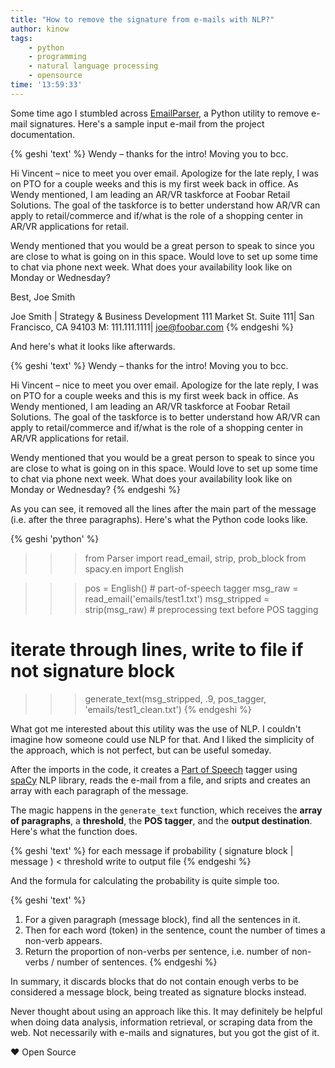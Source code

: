 ```yaml
---
title: "How to remove the signature from e-mails with NLP?"
author: kinow
tags: 
    - python
    - programming
    - natural language processing
    - opensource
time: '13:59:33'
---
```


Some time ago I stumbled across [EmailParser](https://github.com/mynameisvinn/EmailParser), a Python utility to remove e-mail signatures. Here's a sample input e-mail from the project documentation.

{% geshi 'text' %}
Wendy – thanks for the intro! Moving you to bcc.
 
Hi Vincent – nice to meet you over email. Apologize for the late reply, I was on PTO for a couple weeks and this is my first week back in office. As Wendy mentioned, I am leading an AR/VR taskforce at Foobar Retail Solutions. The goal of the taskforce is to better understand how AR/VR can apply to retail/commerce and if/what is the role of a shopping center in AR/VR applications for retail.
 
Wendy mentioned that you would be a great person to speak to since you are close to what is going on in this space. Would love to set up some time to chat via phone next week. What does your availability look like on Monday or Wednesday?
 
Best,
Joe Smith
 
Joe Smith | Strategy & Business Development
111 Market St. Suite 111| San Francisco, CA 94103
M: 111.111.1111| joe@foobar.com
{% endgeshi %}

And here's what it looks like afterwards.

{% geshi 'text' %}
Wendy – thanks for the intro! Moving you to bcc.
 
Hi Vincent – nice to meet you over email. Apologize for the late reply, I was on PTO for a couple weeks and this is my first week back in office. As Wendy mentioned, I am leading an AR/VR taskforce at Foobar Retail Solutions. The goal of the taskforce is to better understand how AR/VR can apply to retail/commerce and if/what is the role of a shopping center in AR/VR applications for retail.
 
Wendy mentioned that you would be a great person to speak to since you are close to what is going on in this space. Would love to set up some time to chat via phone next week. What does your availability look like on Monday or Wednesday?
{% endgeshi %}

As you can see, it removed all the lines after the main part of the message (i.e. after the three paragraphs). Here's what the Python code looks like.

{% geshi 'python' %}
>>> from Parser import read_email, strip, prob_block
>>> from spacy.en import English 

>>> pos = English()  # part-of-speech tagger
>>> msg_raw = read_email('emails/test1.txt')
>>> msg_stripped = strip(msg_raw)  # preprocessing text before POS tagging

# iterate through lines, write to file if not signature block
>>> generate_text(msg_stripped, .9, pos_tagger, 'emails/test1_clean.txt') 
{% endgeshi %}

What got me interested about this utility was the use of NLP. I couldn't imagine how someone could use NLP for that. And I liked the simplicity of the approach, which is not perfect, but can be useful someday.

After the imports in the code, it creates a [Part of Speech](https://en.wikipedia.org/wiki/Part_of_speech) tagger using [spaCy](https://spacy.io/) NLP library, reads the e-mail from a file, and sripts and creates an array with each paragraph of the message.

The magic happens in the `generate_text` function, which receives the **array of paragraphs**, a **threshold**, the **POS tagger**, and the **output destination**. Here's what the function does.

{% geshi 'text' %}
for each message
    if probability ( signature block | message ) < threshold
        write to output file
{% endgeshi %}

And the formula for calculating the probability is quite simple too.

{% geshi 'text' %}
1. For a given paragraph (message block), find all the sentences in it.
2. Then for each word (token) in the sentence, count the number of times a non-verb appears.
3. Return the proportion of non-verbs per sentence, i.e. number of non-verbs / number of sentences.
{% endgeshi %}

In summary, it discards blocks that do not contain enough verbs to be considered a message block, being treated as signature blocks instead.

Never thought about using an approach like this. It may definitely be helpful when doing data analysis, information retrieval, or scraping data from the web. Not necessarily with e-mails and signatures, but you got the gist of it.

&hearts; Open Source
